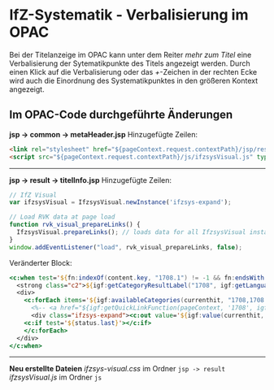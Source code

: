 # IfZ-Systematik - Verbalisierung im OPAC

Bei der Titelanzeige im OPAC kann unter dem Reiter *mehr zum Titel* eine Verbalisierung der Sytematikpunkte des Titels angezeigt werden.
Durch einen Klick auf die Verbalisierung oder das *+*-Zeichen in der rechten Ecke wird auch die Einordnung des Systematikpunktes in den größeren Kontext angezeigt.

## Im OPAC-Code durchgeführte Änderungen

**jsp -> common -> metaHeader.jsp**
Hinzugefügte Zeilen:
```html
<link rel="stylesheet" href="${pageContext.request.contextPath}/jsp/result/ifzsys-visual.css" type="text/css"/>
<script src="${pageContext.request.contextPath}/js/ifzsysVisual.js" type="text/javascript"><!-- --></script>
```
---

**jsp -> result -> titelInfo.jsp**
Hinzugefügte Zeilen:
```js
// IfZ Visual
var ifzsysVisual = IfzsysVisual.newInstance('ifzsys-expand');

// Load RVK data at page load
function rvk_visual_prepareLinks() {
  IfzsysVisual.prepareLinks(); // loads data for all IfzsysVisual instances
}
window.addEventListener("load", rvk_visual_prepareLinks, false);
```

Veränderter Block:
```jsp
<c:when test='${fn:indexOf(content.key, "1708.1") != -1 && fn:endsWith(content.key, "1708.1")}'>
  <strong class="c2">${igf:getCategoryResultLabel("1708", igf:getLanguage(pageContext))}:</strong>
  <div>
    <c:forEach items='${igf:availableCategories(currenthit, "1708,1708.*")}' var="ifznotation" varStatus="status">
      <%-- <a href="${igf:getQuickLinkFunction(pageContext, '1708', igf:value(currenthit, ifznotation))}">--%>
      <div class="ifzsys-expand"><c:out value='${igf:value(currenthit, ifznotation)}'/></div>
    <c:if test='${status.last}'></c:if>
    </c:forEach>
  </div>
</c:when> 
```
---

**Neu erstellte Dateien**
*ifzsys-visual.css* im Ordner `jsp -> result`
*ifzsysVisual.js* im Ordner `js`
